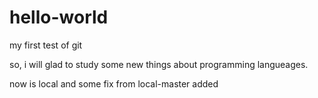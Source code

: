 # hello-world
my first test of git

so, i will glad to study some new things about programming langueages.

now is local and some fix from local-master added
